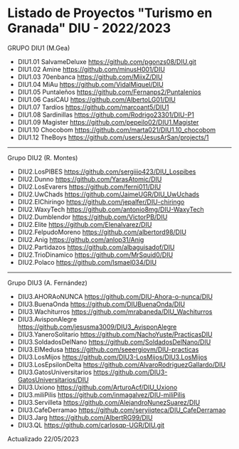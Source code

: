 # Listado de Proyectos "Turismo en Granada" DIU - 2022/2023


GRUPO DIU1 (M.Gea)

* DIU1.01 SalvameDeluxe	https://github.com/pgonzs08/DIU.git
* DIU1.02 Amine	https://github.com/minusH001/DIU
* DIU1.03 70enbanca	https://github.com/MiixZ/DIU
* DIU1.04 MiAu	https://github.com/VidalMiquel/DIU
* DIU1.05 Puntaleños	https://github.com/Fernanps2/Puntalenios
* DIU1.06 CasiCAU	https://github.com/AlbertoLG01/DIU
* DIU1.07 Tardíos	 https://github.com/marcoant5/DIU1
* DIU1.08 Sardinillas	https://github.com/Rodrigo23301/DIU-P1
* DIU1.09 Magister	https://github.com/pepeilo02/DIU1.Magister
* DIU1.10 Chocobom	 https://github.com/marta021/DIU1.10_chocobom
* DIU1.12 TheBoys	https://github.com/users/JesusArSan/projects/1

----------

Grupo DIU2 (R. Montes)

* DIU2.LosPIBES	https://github.com/sergiiio423/DIU_Lospibes
* DIU2.Dunno	https://github.com/YarasAtomic/DIU
* DIU2.LosEvarers	https://github.com/ferni011/DIU
* DIU2.UwChads	https://github.com/JaimeUGR/DIU_UwUchads
* DIU2.ElChiringo	https://github.com/jepalfer/DIU-chiringo
* DIU2.WaxyTech	https://github.com/antonio8mg/DIU-WaxyTech
* DIU2.Dumblendor	https://github.com/VictorPB/DIU
* DIU2.Elite	https://github.com/Elenalvarez/DIU
* DIU2.FelpudoMoreno	https://github.com/albertord98/DIU
* DIU2.Anig	https://github.com/anlop31/Anig
* DIU2.Partidazos	https://github.com/albaguisadof/DIU
* DIU2.TrioDinamico	https://github.com/MrSquid0/DIU
* DIU2.Polaco	https://github.com/Ismael034/DIU

----------

Grupo DIU3 (A. Fernández)

* DIU3.AHORAoNUNCA	https://github.com/DIU-Ahora-o-nunca/DIU
* DIU3.BuenaOnda	https://github.com/DIUBuenaOnda/DIU
* DIU3.Wachiturros	https://github.com/mrabaneda/DIU_Wachiturros
* DIU3.AvisponAlegre	https://github.com/jesusma3009/DIU3_AvisponAlegre
* DIU3.YaneroSolitario	https://github.com/NachoYuste/PracticasDIU
* DIU3.SoldadosDelNano	https://github.com/SoldadosDelNano/DIU
* DIU3.ElMedusa	https://github.com/seeergiovm/DIU-practicas
* DIU3.LosMijos	https://github.com/DIU3-LosMijos/DIU3.LosMijos
* DIU3.LosEpsilonDelta	https://github.com/AlvaroRodriguezGallardo/DIU
* DIU3.GatosUniversitarios	https://github.com/DIU3-GatosUniversitarios/DIU
* DIU3.Uxiono	https://github.com/ArturoAcf/DIU_Uxiono
* DIU3.miliPilis	https://github.com/inmagalvez/DIU-miliPilis
* DIU3.Servilleta	https://github.com/AlejandroNunezSuarez/DIU
* DIU3.CafeDerramao	https://github.com/seryiiqteca/DIU_CafeDerramao
* DIU3.Jarg	https://github.com/AlbertRG99/DIU
* DIU3.QL	https://github.com/carlosqp-UGR/DIU.git



Actualizado 22/05/2023

